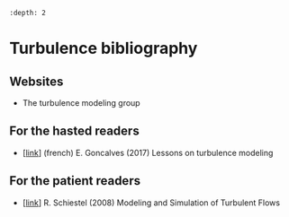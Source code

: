 ```{contents} Table of Contents
:depth: 2
```

# Turbulence bibliography

## Websites
- The turbulence modeling group

## For the hasted readers
- [[link](https://cel.hal.science/cel-01521982v1 "link")] (french) E. Goncalves (2017) Lessons on turbulence modeling

## For the patient readers
- [[link](https://onlinelibrary.wiley.com/doi/book/10.1002/9780470610848)] R. Schiestel (2008) Modeling and Simulation of Turbulent Flows
